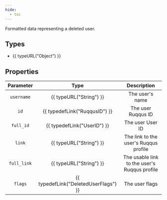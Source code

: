 ```yaml
---
hide:
  - toc
---
```


Formatted data representing a deleted user.

## Types

- {{ typeURL("Object") }}

## Properties

| Parameter     | Type                                  | Description                                                  |
|:-------------:|:-------------------------------------:|:------------------------------------------------------------:|
| `username`    | {{ typeURL("String") }}               | The user's name                                              |
| `id`          | {{ typedefLink("RuqqusID") }}         | The user Ruqqus ID                                           |
| `full_id`     | {{ typedefLink("UserID") }}           | The user User ID                                             |
| `link`        | {{ typeURL("String") }}               | The link to the user's Ruqqus profile                        |
| `full_link`   | {{ typeURL("String") }}               | The usable link to the user's Ruqqus profile                 |
| `flags`       | {{ typedefLink("DeletedUserFlags") }} | The user flags                                               |
